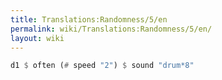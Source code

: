 ```yaml
---
title: Translations:Randomness/5/en
permalink: wiki/Translations:Randomness/5/en/
layout: wiki
---
```


``` Haskell
d1 $ often (# speed "2") $ sound "drum*8"
```
